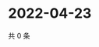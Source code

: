 # 2022-04-23

共 0 条

<!-- BEGIN WEIBO -->
<!-- 最后更新时间 Sat Apr 23 2022 15:15:33 GMT+0800 (China Standard Time) -->

<!-- END WEIBO -->
